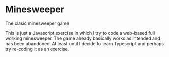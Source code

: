 # Minesweeper
The clasic minesweeper game

This is just a Javascript exercise in which I try to code a web-based full working minesweeper.
The game already basically works as intended and has been abandoned. At least until I decide to learn Typescript and perhaps try re-coding it as an exercise.
